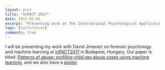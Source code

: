```yaml
---
layout: post
title: "InPACT 2017"
date: 2017-05-01
excerpt: "Presenting work at The International Psychological Applications Conference and Trends, in Budapest, Hungary."
tags: [conferences]
comments: true
---
```


I will be presenting my work with David Jimenez on forensic psychology and machine learning at [InPACT2017](http://inpact-psychologyconference.org/2017/) in Budapest, Hungary. Our paper is titled: [Patterns of abuse: profiling child sex abuse cases using machine learning](https://drive.google.com/open?id=1rn6E9TVQuFfH6Joeog7qH4tijvBWLeOH), and we also have a [poster](https://drive.google.com/open?id=1fRGm1qQMM4vEYjzaAmSC5XY1HSVHLszk).



